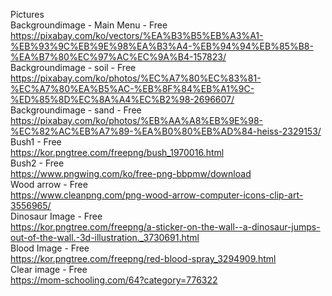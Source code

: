 Pictures   
Backgroundimage - Main Menu - Free   
https://pixabay.com/ko/vectors/%EA%B3%B5%EB%A3%A1-%EB%93%9C%EB%9E%98%EA%B3%A4-%EB%94%94%EB%85%B8-%EA%B7%80%EC%97%AC%EC%9A%B4-157823/   
Backgroundimage - soil - Free   
https://pixabay.com/ko/photos/%EC%A7%80%EC%83%81-%EC%A7%80%EA%B5%AC-%EB%8F%84%EB%A1%9C-%ED%85%8D%EC%8A%A4%EC%B2%98-2696607/   
Backgroundimage - sand - Free   
https://pixabay.com/ko/photos/%EB%AA%A8%EB%9E%98-%EC%82%AC%EB%A7%89-%EA%B0%80%EB%AD%84-heiss-2329153/   
Bush1 - Free   
https://kor.pngtree.com/freepng/bush_1970016.html   
Bush2 - Free   
https://www.pngwing.com/ko/free-png-bbpmw/download   
Wood arrow - Free   
https://www.cleanpng.com/png-wood-arrow-computer-icons-clip-art-3556965/   
Dinosaur Image - Free   
https://kor.pngtree.com/freepng/a-sticker-on-the-wall--a-dinosaur-jumps-out-of-the-wall.-3d-illustration._3730691.html   
Blood Image - Free   
https://kor.pngtree.com/freepng/red-blood-spray_3294909.html   
Clear image - Free   
https://mom-schooling.com/64?category=776322   
